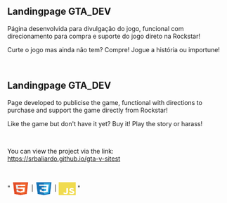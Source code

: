 ## Landingpage GTA_DEV

Página desenvolvida para divulgação do jogo, funcional com direcionamento para compra e suporte do jogo direto na Rockstar!

Curte o jogo mas ainda não tem? Compre! Jogue a história ou importune!

<br>

## Landingpage GTA_DEV

Page developed to publicise the game, functional with directions to purchase and support the game directly from Rockstar!

Like the game but don't have it yet? Buy it! Play the story or harass!

<br>

You can view the project via the link: <br>
https://srbaliardo.github.io/gta-v-sitest

<br>

" <img align="center" alt="HTML" height="30" width="40" src="https://raw.githubusercontent.com/devicons/devicon/master/icons/html5/html5-original.svg"> |
<img align="center" alt="CSS" height="30" width="40" src="https://raw.githubusercontent.com/devicons/devicon/master/icons/css3/css3-original.svg"> |
<img align="center" alt="Js" height="30" width="40" src="https://raw.githubusercontent.com/devicons/devicon/master/icons/javascript/javascript-plain.svg"> "
